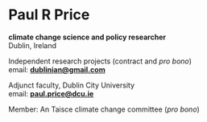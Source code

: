 # Paul R Price
**climate change science and policy researcher**  
Dublin, Ireland

Independent research projects (contract and *pro bono*)  
email: **dublinian@gmail.com**

Adjunct faculty, Dublin City University  
email: **paul.price@dcu.ie**

Member: An Taisce climate change committee (*pro bono*)
